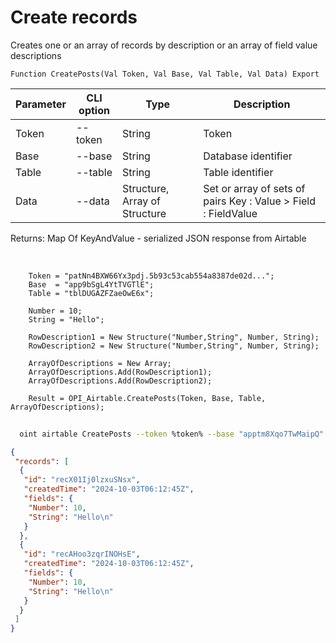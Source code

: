 ﻿---
sidebar_position: 3
---

# Create records
 Creates one or an array of records by description or an array of field value descriptions



`Function CreatePosts(Val Token, Val Base, Val Table, Val Data) Export`

  | Parameter | CLI option | Type | Description |
  |-|-|-|-|
  | Token | --token | String | Token |
  | Base | --base | String | Database identifier |
  | Table | --table | String | Table identifier |
  | Data | --data | Structure, Array of Structure | Set or array of sets of pairs Key : Value > Field : FieldValue |

  
  Returns:  Map Of KeyAndValue - serialized JSON response from Airtable

<br/>




```bsl title="Code example"
    Token = "patNn4BXW66Yx3pdj.5b93c53cab554a8387de02d...";
    Base  = "app9bSgL4YtTVGTlE";
    Table = "tblDUGAZFZaeOwE6x";

    Number = 10;
    String = "Hello";

    RowDescription1 = New Structure("Number,String", Number, String);
    RowDescription2 = New Structure("Number,String", Number, String);

    ArrayOfDescriptions = New Array;
    ArrayOfDescriptions.Add(RowDescription1);
    ArrayOfDescriptions.Add(RowDescription2);

    Result = OPI_Airtable.CreatePosts(Token, Base, Table, ArrayOfDescriptions);
```



```sh title="CLI command example"
    
  oint airtable CreatePosts --token %token% --base "apptm8Xqo7TwMaipQ" --table "tbl9G4jVoTJpxYwSY" --data %data%

```

```json title="Result"
{
 "records": [
  {
   "id": "recX01Ij0lzxuSNsx",
   "createdTime": "2024-10-03T06:12:45Z",
   "fields": {
    "Number": 10,
    "String": "Hello\n"
   }
  },
  {
   "id": "recAHoo3zqrINOHsE",
   "createdTime": "2024-10-03T06:12:45Z",
   "fields": {
    "Number": 10,
    "String": "Hello\n"
   }
  }
 ]
}
```

